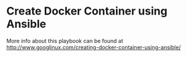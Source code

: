 # Create Docker Container using Ansible

More info about this playbook can be found at http://www.googlinux.com/creating-docker-container-using-ansible/
